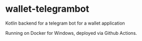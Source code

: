 # wallet-telegrambot

Kotlin backend for a telegram bot for a wallet application

Running on Docker for Windows, deployed via Github Actions.